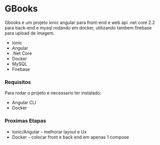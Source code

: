 # GBooks
Gbooks e um projeto ionic angular para front-end e web api .net core 2.2 para back-end e mysql rodando em docker, utilizando tambem firebase para upload de imagem.

  - Ionic
  - Angular
  - .Net Core
  - Docker
  - MySQL
  - Firebase

### Requisitos
Para rodar o projeto e necessario ter instalado:

- Angular CLI
- Docker

### Proximas Etapas

- Ionic/Angular - melhorar layout e Ux
- Docker - colocar front e back end em apenas 1 compose